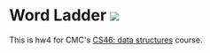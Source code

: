 # Word Ladder ![](https://api.travis-ci.com/StellaLX99/word_ladder.svg?branch=master)

This is hw4 for CMC's [CS46: data structures](https://github.com/mikeizbicki/cmc-csci046) course.
